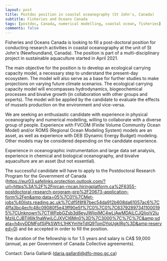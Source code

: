 ```yaml
---
layout: post
title: Postdoc position in coastal oceanography (St John's, Canada)
subtitle: Fisheries and Oceans Canada
tags: [postdoc, Canada, numerical modelling, coastal ocean, fisheries]
comments: false
---
```

Fisheries and Oceans Canada is looking to fill a post-doctoral position
for conducting research activities in coastal oceanography at the unit
of St John's (Newfoundland, Canada).  The position is part of a
multi-disciplinary project in sustainable aquaculture started in April
2021.

The main objective for the position is to develop an ecological carrying
capacity model, a necessary step to understand the present-day
ecosystem. The model will also serve as a base for further studies to
make projections on varying future climate scenarios. The ecological
carrying capacity model will encompasses hydrodynamics, biogeochemical
processes and bivalve growth (in collaboration with other groups and
experts). The model will be applied by the candidate to evaluate the
effects of mussels production on the environment and vice-versa.

We are seeking an enthusiastic candidate with experience in physical
oceanography and numerical modelling, willing to collaborate with a
diverse group of people. Experience with FVCOM (Finite Volume Community
Ocean Model) and/or ROMS (Regional Ocean Modeling System) models are an
asset, as well as experience with DEB (Dynamic Energy Budget) modeling.
Other models may be considered depending on the candidate experience.

Experience in oceanographic instrumentation and large data set analysis,
experience in chemical and biological oceanography, and bivalve
aquaculture are an asset (but not essential).

The successful candidate will have to apply to the Postdoctoral Research
Program for the Government of Canada
(https://eur03.safelinks.protection.outlook.com/?url=https%3A%2F%2Fnrcan-rncan.hiringplatform.ca%2F6355-postdoctoral-research-program-prp%2F20673-application-form%2Fen&amp;data=05%7C01%7CMet-jobs%40lists.reading.ac.uk%7Cdf5f8f87bec54da912b608da61057ac6%7C4ffa3bc4ecfc48c09080f5e43ff90e5f%7C0%7C0%7C637928973411000195%7CUnknown%7CTWFpbGZsb3d8eyJWIjoiMC4wLjAwMDAiLCJQIjoiV2luMzIiLCJBTiI6Ik1haWwiLCJXVCI6Mn0%3D%7C3000%7C%7C%7C&amp;sdata=h4vyDDMFpfSjPkSWfrL1HKYmYeTdIQ9TpnDYqUgkIRg%3D&amp;reserved=0)
and be accepted in order to fill the position.

The duration of the fellowship is for 1.5 years and salary is CA$ 59,000
(annual, as per Government of Canada Collective agreements).

Contact: Daria Gallardi (daria.gallardi@dfo-mpo.gc.ca)

